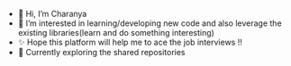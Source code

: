 - 👋 Hi, I’m Charanya
- 👀 I’m interested in learning/developing new code and also leverage the existing libraries(learn and do something interesting)
- ✨ Hope this platform will help me to ace the job interviews !!
- 👀 Currently exploring the shared repositories


<!---
charanya85/charanya85 is a ✨ special ✨ repository because its `README.md` (this file) appears on your GitHub profile.
You can click the Preview link to take a look at your changes.
--->
